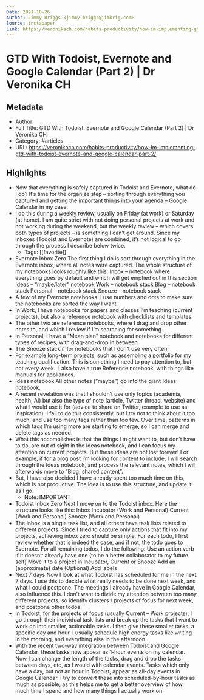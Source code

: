 ```yaml
---
Date: 2021-10-26
Author: Jimmy Briggs <jimmy.briggs@jimbrig.com>
Source: instapaper
Link: https://veronikach.com/habits-productivity/how-im-implementing-gtd-with-todoist-evernote-and-google-calendar-part-2/
---
```

# GTD With Todoist, Evernote and Google Calendar (Part 2) | Dr Veronika CH

## Metadata
- Author: 
- Full Title: GTD With Todoist, Evernote and Google Calendar (Part 2) | Dr Veronika CH
- Category: #articles
- URL: https://veronikach.com/habits-productivity/how-im-implementing-gtd-with-todoist-evernote-and-google-calendar-part-2/

## Highlights
- Now that everything is safely captured in Todoist and Evernote, what do I do? It’s time for the organize step – sorting through everything you captured and getting the important things into your agenda – Google Calendar in my case.
- I do this during a weekly review, usually on Friday (at work) or Saturday (at home). I am quite strict with not doing personal projects at work and not working during the weekend, but the weekly review – which covers both types of projects – is something I can’t get around. Since my inboxes (Todoist and Evernote) are combined, it’s not logical to go through the process I describe below twice.
    - Tags: [[favorite]] 
- Evernote Inbox Zero
  The first thing I do is sort through everything in the Evernote inbox, where all notes were captured. The whole structure of my notebooks looks roughly like this:
  Inbox – notebook where everything goes by default and which will get emptied out in this section
  Ideas – “maybe/later” notebook
  Work – notebook stack
  Blog – notebook stack
  Personal – notebook stack
  Snooze – notebook stack
- A few of my Evernote notebooks. I use numbers and dots to make sure the notebooks are sorted the way I want.
- In Work, I have notebooks for papers and classes I’m teaching (current projects), but also a reference notebook with checklists and templates.
- The other two are reference notebooks, where I drag and drop other notes to, and which I review if I’m searching for something.
- In Personal, I have a “Mean plan” notebook and notebooks for different types of recipes, with drag-and-drop in between.
- The Snooze stack if for notebooks that I don’t use very often.
- For example long-term projects, such as assembling a portfolio for my teaching qualification. This is something I need to pay attention to, but not every week.  I also have a true Reference notebook, with things like manuals for appliances.
- Ideas notebook
  All other notes (“maybe”) go into the giant Ideas notebook.
- A recent revelation was that I shouldn’t use only topics (academia, health, AI) but also the type of note (article, Twitter thread, website) and what I would use it for (advice to share on Twitter, example to use as inspiration). I fail to do this consistently, but I try not to think about it too much, and use too many tags rather than too few. Over time, patterns in which tags I’m using more are starting to emerge, so I can merge and delete tags as needed.
- What this accomplishes is that the things I might want to, but don’t have to do, are out of sight in the Ideas notebook, and I can focus my attention on current projects. But these ideas are not lost forever! For example, if for a blog post I’m looking for content to include, I will search through the Ideas notebook, and process the relevant notes, which I will afterwards move to “Blog: shared content”.
- But, I have also decided I have already spent too much time on this, which is not productive. The idea is to use this structure, and update it as I go.
    - Note: IMPORTANT
- Todoist Inbox Zero
  Next I move on to the Todoist inbox. Here the structure looks like this:
  Inbox
  Incubator (Work and Personal)
  Current (Work and Personal)
  Snooze (Work and Personal)
- The inbox is a single task list, and all others have task lists related to different projects. Since I tried to capture only actions that fit into my projects, achieving inbox zero should be simple. For each todo, I first review whether that is indeed the case, and if not, the todo goes to Evernote. For all remaining todos, I do the following:
  Use an action verb if it doesn’t already have one (to be a better collaborator to my future self)
  Move it to a project in Incubator, Current or Snooze
  Add an (approximate) date
  (Optional) Add labels
- Next 7 days
  Now I look at what Todoist has scheduled for me in the next 7 days. I use this to decide what really needs to be done next week, and what I could postpone. The meetings I already have in Google Calendar, also influence this. I don’t want to divide my attention between too many different projects, so identify clusters / projects of focus for next week, and postpone other todos.
- In Todoist, for the projects of focus (usually Current – Work projects), I go through their individual task lists and break up the tasks that I want to work on into smaller, actionable tasks. I then give these smaller tasks  a specific day and hour. I usually schedule high energy tasks like writing in the morning, and everything else in the afternoon.
- With the recent two-way integration between Todoist and Google Calendar  these tasks now appear as 1-hour events on my calendar. Now I can change the length of the tasks, drag and drop the tasks between days, etc, as I would with calendar events. Tasks which only have a day, but not an hour in Todoist, appear as all-day events in Google Calendar. I try to convert these into scheduled-by-hour tasks as much as possible, as this helps me to get a better overview of how much time I spend and how many things I actually work on.

